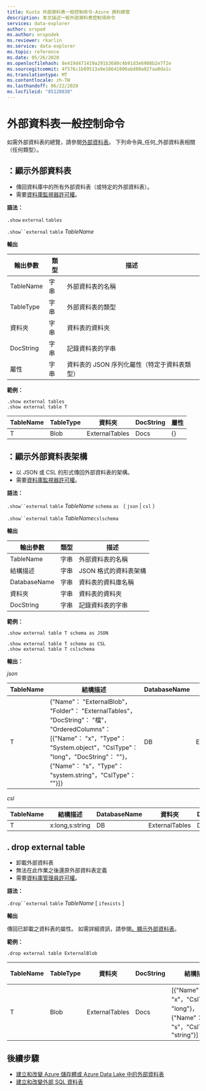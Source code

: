 ```yaml
---
title: Kusto 外部資料表一般控制命令-Azure 資料總管
description: 本文描述一般外部資料表控制項命令
services: data-explorer
author: orspod
ms.author: orspodek
ms.reviewer: rkarlin
ms.service: data-explorer
ms.topic: reference
ms.date: 05/26/2020
ms.openlocfilehash: 8e419d471419a291b3680c4b91d3e6908b2e7f2e
ms.sourcegitcommit: 4f576c1b89513a9e16641800abd80a02faa0da1c
ms.translationtype: MT
ms.contentlocale: zh-TW
ms.lasthandoff: 06/22/2020
ms.locfileid: "85128830"
---
```

# <a name="external-table-general-control-commands"></a>外部資料表一般控制命令

如需外部資料表的總覽，請參閱[外部資料表](../query/schema-entities/externaltables.md)。 下列命令與_任何_外部資料表相關（任何類型）。

## <a name="show-external-tables"></a>：顯示外部資料表

* 傳回資料庫中的所有外部資料表（或特定的外部資料表）。
* 需要[資料庫監視器許可權](../management/access-control/role-based-authorization.md)。

**語法：** 

`.show` `external` `tables`

`.show``external` `table` *TableName*

**輸出**

| 輸出參數 | 類型   | 描述                                                         |
|------------------|--------|---------------------------------------------------------------------|
| TableName        | 字串 | 外部資料表的名稱                                             |
| TableType        | 字串 | 外部資料表的類型                                              |
| 資料夾           | 字串 | 資料表的資料夾                                                     |
| DocString        | 字串 | 記錄資料表的字串                                       |
| 屬性       | 字串 | 資料表的 JSON 序列化屬性（特定于資料表類型） |


**範例：**

```kusto
.show external tables
.show external table T
```

| TableName | TableType | 資料夾         | DocString | 屬性 |
|-----------|-----------|----------------|-----------|------------|
| T         | Blob      | ExternalTables | Docs      | {}         |


## <a name="show-external-table-schema"></a>：顯示外部資料表架構

* 以 JSON 或 CSL 的形式傳回外部資料表的架構。 
* 需要[資料庫監視器許可權](../management/access-control/role-based-authorization.md)。

**語法：** 

`.show``external` `table` *TableName* `schema` `as` （ `json`  |  `csl` ）

`.show``external` `table` *TableName*`cslschema`

**輸出**

| 輸出參數 | 類型   | 描述                        |
|------------------|--------|------------------------------------|
| TableName        | 字串 | 外部資料表的名稱            |
| 結構描述           | 字串 | JSON 格式的資料表架構 |
| DatabaseName     | 字串 | 資料表的資料庫名稱             |
| 資料夾           | 字串 | 資料表的資料夾                    |
| DocString        | 字串 | 記錄資料表的字串      |

**範例：**

```kusto
.show external table T schema as JSON
```

```kusto
.show external table T schema as CSL
.show external table T cslschema
```

**輸出：**

*json*

| TableName | 結構描述    | DatabaseName | 資料夾         | DocString |
|-----------|----------------------------------|--------------|----------------|-----------|
| T         | {"Name"： "ExternalBlob"，<br>"Folder"： "ExternalTables"，<br>"DocString"： "檔"，<br>"OrderedColumns"： [{"Name"： "x"，"Type"： "System.object"，"CslType"： "long"，"DocString"： ""}，{"Name"： "s"，"Type"： "system.string"，"CslType"： ""}]} | DB           | ExternalTables | Docs      |


*csl*

| TableName | 結構描述          | DatabaseName | 資料夾         | DocString |
|-----------|-----------------|--------------|----------------|-----------|
| T         | x:long,s:string | DB           | ExternalTables | Docs      |

## <a name="drop-external-table"></a>. drop external table

* 卸載外部資料表 
* 無法在此作業之後還原外部資料表定義
* 需要[資料庫管理員許可權](../management/access-control/role-based-authorization.md)。

**語法：**  

`.drop``external` `table` *TableName* [ `ifexists` ]

**輸出**

傳回已卸載之資料表的屬性。 如需詳細資訊，請參閱[。顯示外部資料表](#show-external-tables)。

**範例：**

```kusto
.drop external table ExternalBlob
```

| TableName | TableType | 資料夾         | DocString | 結構描述       | 屬性 |
|-----------|-----------|----------------|-----------|-----------------------------------------------------|------------|
| T         | Blob      | ExternalTables | Docs      | [{"Name"： "x"，"CslType"： "long"}，<br> {"Name"： "s"，"CslType"： "string"}] | {}         |

## <a name="next-steps"></a>後續步驟

* [建立和改變 Azure 儲存體或 Azure Data Lake 中的外部資料表](external-tables-azurestorage-azuredatalake.md)
* [建立和改變外部 SQL 資料表](external-sql-tables.md)
